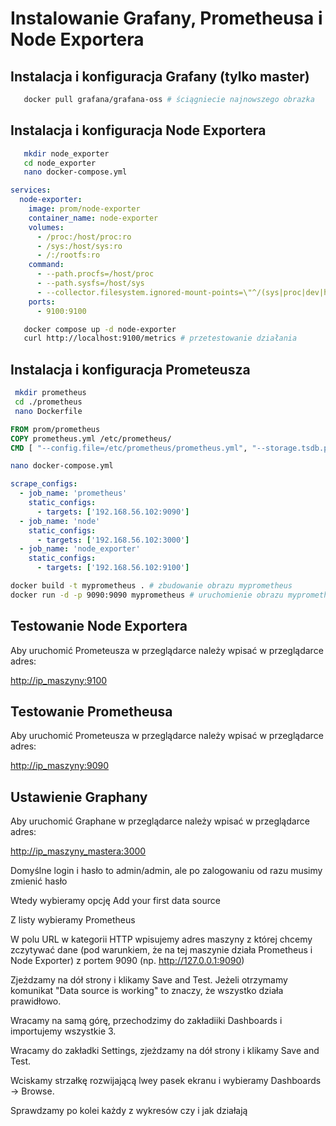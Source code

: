 # Instalowanie Grafany, Prometheusa i Node Exportera

## Instalacja i konfiguracja Grafany (tylko master)

```bash
   docker pull grafana/grafana-oss # ściągniecie najnowszego obrazka
```

## Instalacja i konfiguracja Node Exportera

```bash
   mkdir node_exporter
   cd node_exporter
   nano docker-compose.yml
```
```yaml
services: 
  node-exporter: 
    image: prom/node-exporter 
    container_name: node-exporter 
    volumes: 
      - /proc:/host/proc:ro 
      - /sys:/host/sys:ro
      - /:/rootfs:ro 
    command: 
      - --path.procfs=/host/proc 
      - --path.sysfs=/host/sys 
      - --collector.filesystem.ignored-mount-points=\"^/(sys|proc|dev|host|etc)(\$\$|/)\" 
    ports: 
      - 9100:9100 
```
```bash
   docker compose up -d node-exporter
   curl http://localhost:9100/metrics # przetestowanie działania 
```

## Instalacja i konfiguracja Prometeusza

```bash
 mkdir prometheus
 cd ./prometheus
 nano Dockerfile
```
```Dockerfile
FROM prom/prometheus
COPY prometheus.yml /etc/prometheus/
CMD [ "--config.file=/etc/prometheus/prometheus.yml", "--storage.tsdb.path=/prometheus" ]
```
```bash
nano docker-compose.yml
```
```yaml
scrape_configs:
  - job_name: 'prometheus'
    static_configs:
      - targets: ['192.168.56.102:9090']
  - job_name: 'node'
    static_configs:
      - targets: ['192.168.56.102:3000']
  - job_name: 'node_exporter'
    static_configs:
      - targets: ['192.168.56.102:9100']
```
```bash
docker build -t myprometheus . # zbudowanie obrazu myprometheus
docker run -d -p 9090:9090 myprometheus # uruchomienie obrazu myprometheus jak daenona na porcie 9090
```

## Testowanie Node Exportera

Aby uruchomić Prometeusza w przeglądarce należy wpisać w przeglądarce adres:

<http://ip_maszyny:9100>

## Testowanie Prometheusa

Aby uruchomić Prometeusza w przeglądarce należy wpisać w przeglądarce adres:

<http://ip_maszyny:9090>

## Ustawienie Graphany

Aby uruchomić Graphane w przeglądarce należy wpisać w przeglądarce adres:

<http://ip_maszyny_mastera:3000>

Domyślne login i hasło to admin/admin, ale po zalogowaniu od razu musimy zmienić hasło

Wtedy wybieramy opcję Add your first data source

Z listy wybieramy Prometheus

W polu URL w kategorii HTTP wpisujemy adres maszyny z której chcemy zczytywać dane (pod warunkiem, że na tej maszynie działa Prometheus i Node Exporter) z portem 9090 (np. <http://127.0.0.1:9090>)

Zjeżdzamy na dół strony i klikamy Save and Test. Jeżeli otrzymamy komunikat "Data source is working" to znaczy, że wszystko działa prawidłowo.

Wracamy na samą górę, przechodzimy do zakładiiki Dashboards i importujemy wszystkie 3.

Wracamy do zakładki Settings, zjeżdzamy na dół strony i klikamy Save and Test.

Wciskamy strzałkę rozwijającą lwey pasek ekranu i wybieramy Dashboards -> Browse.

Sprawdzamy po kolei każdy z wykresów czy i jak działają
